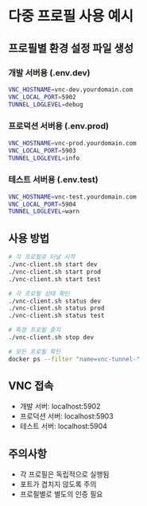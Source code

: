 # 다중 프로필 사용 예시

## 프로필별 환경 설정 파일 생성

### 개발 서버용 (.env.dev)
```bash
VNC_HOSTNAME=vnc-dev.yourdomain.com
VNC_LOCAL_PORT=5902
TUNNEL_LOGLEVEL=debug
```

### 프로덕션 서버용 (.env.prod)
```bash
VNC_HOSTNAME=vnc-prod.yourdomain.com
VNC_LOCAL_PORT=5903
TUNNEL_LOGLEVEL=info
```

### 테스트 서버용 (.env.test)
```bash
VNC_HOSTNAME=vnc-test.yourdomain.com
VNC_LOCAL_PORT=5904
TUNNEL_LOGLEVEL=warn
```

## 사용 방법

```bash
# 각 프로필로 터널 시작
./vnc-client.sh start dev
./vnc-client.sh start prod
./vnc-client.sh start test

# 각 프로필 상태 확인
./vnc-client.sh status dev
./vnc-client.sh status prod
./vnc-client.sh status test

# 특정 프로필 중지
./vnc-client.sh stop dev

# 모든 프로필 확인
docker ps --filter "name=vnc-tunnel-"
```

## VNC 접속

- 개발 서버: localhost:5902
- 프로덕션 서버: localhost:5903
- 테스트 서버: localhost:5904

## 주의사항

- 각 프로필은 독립적으로 실행됨
- 포트가 겹치지 않도록 주의
- 프로필별로 별도의 인증 필요